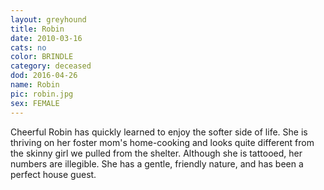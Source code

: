 ```yaml
---
layout: greyhound
title: Robin
date: 2010-03-16
cats: no
color: BRINDLE
category: deceased
dod: 2016-04-26
name: Robin
pic: robin.jpg
sex: FEMALE
---
```


Cheerful Robin has quickly learned to enjoy the softer side of life. She is thriving on her foster mom's home-cooking
and looks quite different from the skinny girl we pulled from the shelter. Although she is tattooed, her numbers are
illegible. She has a gentle, friendly nature, and has been a perfect house guest.
